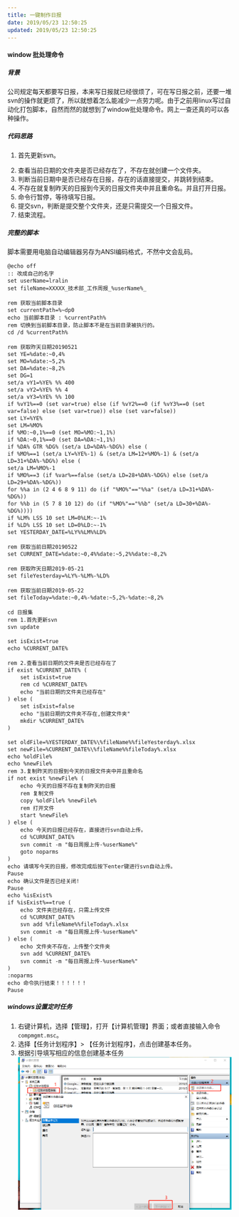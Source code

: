 ```yaml
---
title: 一键制作日报
date: 2019/05/23 12:50:25
updated: 2019/05/23 12:50:25
---
```


#### window 批处理命令

##### 背景
公司规定每天都要写日报，本来写日报就已经很烦了，可在写日报之前，还要一堆svn的操作就更烦了，所以就想着怎么能减少一点劳力呢。由于之前用linux写过自动化打包脚本，自然而然的就想到了window批处理命令。网上一查还真的可以各种操作。

##### 代码思路
1. 首先更新svn。
<!--more-->
2. 查看当前日期的文件夹是否已经存在了，不存在就创建一个文件夹。
3. 判断当前日期中是否已经存在日报，存在的话直接提交，并跳转到结束。
4. 不存在就复制昨天的日报到今天的日报文件夹中并且重命名。并且打开日报。
5. 命令行暂停，等待填写日报。
6. 提交svn，判断是提交整个文件夹，还是只需提交一个日报文件。
7. 结束流程。
##### 完整的脚本
脚本需要用电脑自动编辑器另存为ANSI编码格式，不然中文会乱码。
```dos
@echo off
:: 改成自己的名字
set userName=lralin
set fileName=XXXXX_技术部_工作周报_%userName%_

rem 获取当前脚本目录
set currentPath=%~dp0
echo 当前脚本目录 : %currentPath%
rem 切换到当前脚本目录，防止脚本不是在当前目录被执行的。
cd /d %currentPath%

rem 获取昨天日期20190521
set YE=%date:~0,4%
set MO=%date:~5,2%
set DA=%date:~8,2%
set DG=1
set/a vY1=%YE% %% 400
set/a vY2=%YE% %% 4
set/a vY3=%YE% %% 100
if %vY1%==0 (set var=true) else (if %vY2%==0 (if %vY3%==0 (set var=false) else (set var=true)) else (set var=false))
set LY=%YE%
set LM=%MO%
if %MO:~0,1%==0 (set MO=%MO:~1,1%)
if %DA:~0,1%==0 (set DA=%DA:~1,1%)
if %DA% GTR %DG% (set/a LD=%DA%-%DG%) else (
if %MO%==1 (set/a LY=%YE%-1) & (set/a LM=12+%MO%-1) & (set/a LD=31+%DA%-%DG%) else (
set/a LM=%MO%-1
if %MO%==3 (if %var%==false (set/a LD=28+%DA%-%DG%) else (set/a LD=29+%DA%-%DG%))
for %%a in (2 4 6 8 9 11) do (if "%MO%"=="%%a" (set/a LD=31+%DA%-%DG%))
for %%b in (5 7 8 10 12) do (if "%MO%"=="%%b" (set/a LD=30+%DA%-%DG%))))
if %LM% LSS 10 set LM=0%LM:~-1%
if %LD% LSS 10 set LD=0%LD:~-1%
set YESTERDAY_DATE=%LY%%LM%%LD%

rem 获取当前日期20190522
set CURRENT_DATE=%date:~0,4%%date:~5,2%%date:~8,2%

rem 获取昨天日期2019-05-21
set fileYesterday=%LY%-%LM%-%LD%

rem 获取当前日期2019-05-22
set fileToday=%date:~0,4%-%date:~5,2%-%date:~8,2%

cd 日报集
rem 1.首先更新svn
svn update

set isExist=true 
echo %CURRENT_DATE%

rem 2.查看当前日期的文件夹是否已经存在了
if exist %CURRENT_DATE% (
	set isExist=true
	rem cd %CURRENT_DATE%
	echo "当前日期的文件夹已经存在"
) else (
	set isExist=false
	echo "当前日期的文件夹不存在,创建文件夹"
	mkdir %CURRENT_DATE%
)

set oldFile=%YESTERDAY_DATE%\%fileName%%fileYesterday%.xlsx
set newFile=%CURRENT_DATE%\%fileName%%fileToday%.xlsx
echo %oldFile%
echo %newFile%
rem 3.复制昨天的日报到今天的日报文件夹中并且重命名
if not exist %newFile% (
	echo 今天的日报不存在复制昨天的日报
	rem 复制文件
	copy %oldFile% %newFile%
	rem 打开文件
	start %newFile%
) else (
	echo 今天的日报已经存在，直接进行svn自动上传。
	cd %CURRENT_DATE%
	svn commit -m "每日周报上传-%userName%"
	goto noparms
)
echo 请填写今天的日报，修改完成后按下enter键进行svn自动上传。
Pause
echo 确认文件是否已经关闭!
Pause
echo %isExist%
if %isExist%==true (
	echo 文件夹已经存在，只需上传文件
	cd %CURRENT_DATE%
	svn add %fileName%%fileToday%.xlsx
	svn commit -m "每日周报上传-%userName%"
) else (
	echo 文件夹不存在，上传整个文件夹
	svn add %CURRENT_DATE%
	svn commit -m "每日周报上传-%userName%"
)
:noparms
echo 命令执行结束！！！！！！
Pause
```
##### windows设置定时任务
1. 右键计算机，选择【管理】，打开【计算机管理】界面；或者直接输入命令`compmgmt.msc`。
2. 选择【任务计划程序】> 【任务计划程序】，点击创建基本任务。
3. 根据引导填写相应的信息创建基本任务
![Image text](https://raw.githubusercontent.com/lralin/TheFirst/master/markdown_img/%E8%AE%A1%E7%AE%97%E6%9C%BA%E7%AE%A1%E7%90%86-%E5%AE%9A%E6%97%B6%E4%BB%BB%E5%8A%A1.jpg)